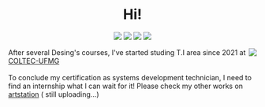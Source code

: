 <!--
**arturgonzaga320/arturgonzaga320** is a ✨ _special_ ✨ repository because its `README.md` (this file) appears on your GitHub profile.
-->

<h1 align="center">
  Hi!
</h1>

<!-- 
When you up more thing, this will let to be a commentary
and 
-->
  
<div align="center">
  <img src="https://img.shields.io/badge/Adobe%20Photoshop-31A8FF?style=for-the-badge&logo=Adobe%20Photoshop&logoColor=black" />
  <img src="https://img.shields.io/badge/Adobe%20Illustrator-FF9A00?style=for-the-badge&logo=adobe%20illustrator&logoColor=white" />
  <img src="https://img.shields.io/badge/Adobe%20after%20affects-CF96FD?style=for-the-badge&logo=Adobe%20after%20effects&logoColor=393665" />
  <img src="https://img.shields.io/badge/Adobe%20Premiere%20Pro-9999FF?style=for-the-badge&logo=Adobe%20Premiere%20Pro&logoColor=white" />
  <p></p>
</div>
  
<p> 
  <img align="right" src ="https://github-readme-stats.vercel.app/api/top-langs/?username=arturgonzaga320" /> 
  <p>
    After several Desing's courses, I've started studing T.I area since 2021 at <a href="http://www.coltec.ufmg.br/coltec-ufmg/">COLTEC-UFMG</a> <br /><br />
    To conclude my certification as systems development technician, I need to find an internship what I can wait for it! Please check my other works on
    <a href="https://www.artstation.com/arturgonzaga">artstation</a> ( still uploading...) <h1 />
   
  </p>
</p>
